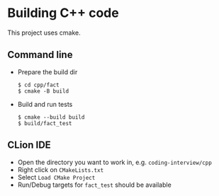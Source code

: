 # Building C++ code

This project uses cmake.

## Command line

* Prepare the build dir
    ```shell
    $ cd cpp/fact
    $ cmake -B build
    ```
* Build and run tests
    ```shell
    $ cmake --build build
    $ build/fact_test
    ```


## CLion IDE

* Open the directory you want to work in, e.g. `coding-interview/cpp` 
* Right click on `CMakeLists.txt`
* Select `Load CMake Project`
* Run/Debug targets for `fact_test` should be available
